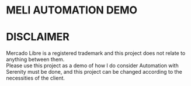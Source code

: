 # MELI AUTOMATION DEMO
# DISCLAIMER
Mercado Libre is a registered trademark and this project does not relate to anything between them.<br>
Please use this project as a demo of how I do consider Automation with Serenity  must be done, and this project can be 
changed according to the necessities of the client.
